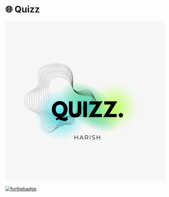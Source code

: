 # 🌐 Quizz

![Getting Started](./asset/H.png)

[![forthebadge](https://forthebadge.com/images/badges/validated-html5.svg)](https://forthebadge.com)
